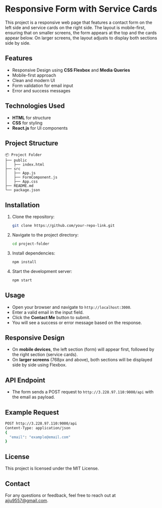 # Responsive Form with Service Cards

This project is a responsive web page that features a contact form on the left side and service cards on the right side. The layout is mobile-first, ensuring that on smaller screens, the form appears at the top and the cards appear below. On larger screens, the layout adjusts to display both sections side by side.

## Features
- Responsive Design using **CSS Flexbox** and **Media Queries**
- Mobile-first approach
- Clean and modern UI
- Form validation for email input
- Error and success messages

## Technologies Used
- **HTML** for structure
- **CSS** for styling
- **React.js** for UI components

## Project Structure
```
📦 Project Folder
├── public
│   ├── index.html
├── src
│   ├── App.js
│   ├── FormComponent.js
│   ├── App.css
├── README.md
└── package.json
```

## Installation
1. Clone the repository:
    ```bash
    git clone https://github.com/your-repo-link.git
    ```
2. Navigate to the project directory:
    ```bash
    cd project-folder
    ```
3. Install dependencies:
    ```bash
    npm install
    ```
4. Start the development server:
    ```bash
    npm start
    ```

## Usage
- Open your browser and navigate to `http://localhost:3000`.
- Enter a valid email in the input field.
- Click the **Contact Me** button to submit.
- You will see a success or error message based on the response.

## Responsive Design
- On **mobile devices**, the left section (form) will appear first, followed by the right section (service cards).
- On **larger screens** (768px and above), both sections will be displayed side by side using Flexbox.

## API Endpoint
- The form sends a POST request to `http://3.228.97.110:9000/api` with the email as payload.

## Example Request
```bash
POST http://3.228.97.110:9000/api
Content-Type: application/json
{
  "email": "example@email.com"
}
```

## License
This project is licensed under the MIT License.

## Contact
For any questions or feedback, feel free to reach out at [ajju9557@gmail.com](mailto:ajju9557@gmail.com).

